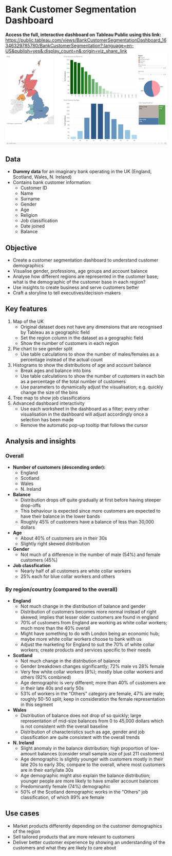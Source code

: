 # Bank Customer Segmentation Dashboard
**Access the full, interactive dashboard on Tableau Public using this link:**
https://public.tableau.com/views/BankCustomerSegmentationDashboard_16346329785780/BankCustomerSegmentation?:language=en-US&publish=yes&:display_count=n&:origin=viz_share_link
<img src = './customer_segmentation_dashboard_screenshot.png'>

## Data
- **Dummy data** for an imaginary bank operating in the UK (England, Scotland, Wales, N. Ireland)
- Contains bank customer information:
    - Customer ID
    - Name
    - Surname
    - Gender
    - Age
    - Religion
    - Job classification
    - Date joined
    - Balance
    
## Objective
- Create a customer segmentation dashboard to understand customer demographics
- Visualise gender, professions, age groups and account balance
- Analyse how different regions are represented in the customer base; what is the demographic of the customer base in each region?
- Use insights to create business and serve customers better
- Craft a storyline to tell executives/decision-makers

## Key features
1. Map of the UK
    - Original dataset does not have any dimensions that are recognised by Tableau as a geographic field
    - Set the region column in the dataset as a geographic field
    - Show the number of customers in each region
2. Pie chart to see gender split
    - Use table calculations to show the number of males/females as a percentage instead of the actual count
3. Histograms to show the distributions of age and account balance
    - Break ages and balance into bins
    - Use table calculations to show the number of customers in each bin as a percentage of the total number of customers
    - Use parameters to dynamically adjust the visualisation; e.g. quickly change the size of the bins
4. Tree map to show job classifications
5. Advanced dashboard interactivity
    - Use each worksheet in the dashboard as a filter; every other visualisation in the dashboard will adjust accordingly once a selection has been made
    - Remove the automatic pop-up tooltip that follows the cursor

## Analysis and insights
### Overall
- **Number of customers (descending order):**
    - England
    - Scotland
    - Wales
    - N. Ireland
- **Balance**
    - Distribution drops off quite gradually at first before having steeper drop-offs
    - This behaviour is expected since more customers are expected to have their balance in the lower bands
    - Roughly 45% of customers have a balance of less than 30,000 dollars
- **Age**
    - About 40% of customers are in their 30s
    - Slightly right skewed distribution
- **Gender**
    - Not much of a difference in the number of male (54%) and female customers (45%)
- **Job classfication**
    - Nearly half of all customers are white collar workers
    - 25% each for blue collar workers and others

### By region/country (compared to the overall)
- **England**
    - Not much change in the distribution of balance and gender
    - Distribution of customers becomes more normal instead of right skewed; implies that lesser older customers are found in england
    - 70% of customers from England are working as white collar workers; much more than the 40% overall
    - Might have something to do with London being an economic hub; maybe more white collar workers choose to bank with us
    - Adjust the marketing for England to suit the 70% of white collar workers; create products and services specific to their needs
- **Scotland** 
    - Not much change in the distribution of balance
    - Gender breakdown changes significantly; 72% male vs 28% female
    - Very few white collar workers (8%); mostly blue collar workers and others (92% combined)
    - Age demographic is very different; more than 40% of customers are in their late 40s and early 50s
    - 53% of workers in the "Others" category are female, 47% are male; roughly 50-50 split; keep in consideration the female representation in this segment
- **Wales**
    - Distribution of balance does not drop of so quickly; large representation of mid-size balances from 0 to 45,000 dollars which is not consistent with the overall baseline
    - Distribution of characteristics such as age, gender and job classification are quite consistent with the overall trends
- **N. Ireland**
     - Slight anomaly in the balance distribution; high proportion of low-amount balances (consider small sample size of just 211 customers)
     - Age demographic is slightly younger with customers mostly in their late 20s to early 30s; compare to the overall, where most customers are in their early/late 30s
     - Age demographic might also explain the balance distribution; younger people are more likely to have smaller account balances
     - Predominantly female (74%) demographic
     - 50% of the Scotland demographic works in the "Others" job classification, of which 89% are female
     
## Use cases
- Market products differently depending on the customer demographics of the region
- Sell tailored products that are more relevant to customers
- Deliver better customer experience by showing an understanding of the customers and what they are likely to care about
